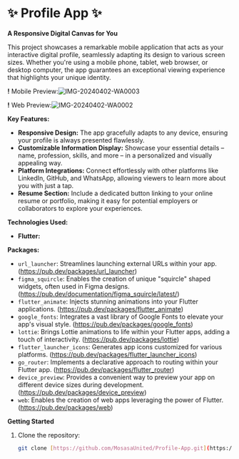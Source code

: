 # ✨ Profile App ✨

**A Responsive Digital Canvas for You**

This project showcases a remarkable mobile application that acts as your interactive digital profile, seamlessly adapting its design to various screen sizes. Whether you're using a mobile phone, tablet, web browser, or desktop computer, the app guarantees an exceptional viewing experience that highlights your unique identity.

**!** Mobile Preview:![IMG-20240402-WA0003](https://github.com/MosasaUnited/Profile-App/assets/79766907/c99431e2-d087-420f-b7c6-9faca5590743)

**!**  Web Preview:![IMG-20240402-WA0002](https://github.com/MosasaUnited/Profile-App/assets/79766907/30fef04c-60f9-4ae9-9984-501b9cc7085d)


**Key Features:**

- **Responsive Design:** The app gracefully adapts to any device, ensuring your profile is always presented flawlessly.
- **Customizable Information Display:** Showcase your essential details – name, profession, skills, and more – in a personalized and visually appealing way.
- **Platform Integrations:** Connect effortlessly with other platforms like LinkedIn, GitHub, and WhatsApp, allowing viewers to learn more about you with just a tap.
- **Resume Section:** Include a dedicated button linking to your online resume or portfolio, making it easy for potential employers or collaborators to explore your experiences.

**Technologies Used:**

* **Flutter:**


**Packages:**

- `url_launcher`: Streamlines launching external URLs within your app. (https://pub.dev/packages/url_launcher)
- `figma_squircle`: Enables the creation of unique "squircle" shaped widgets, often used in Figma designs. (https://pub.dev/documentation/figma_squircle/latest/)
- `flutter_animate`: Injects stunning animations into your Flutter applications. (https://pub.dev/packages/flutter_animate)
- `google_fonts`: Integrates a vast library of Google Fonts to elevate your app's visual style. (https://pub.dev/packages/google_fonts)
- `lottie`: Brings Lottie animations to life within your Flutter apps, adding a touch of interactivity. (https://pub.dev/packages/lottie)
- `flutter_launcher_icons`: Generates app icons customized for various platforms. (https://pub.dev/packages/flutter_launcher_icons)
- `go_router`: Implements a declarative approach to routing within your Flutter app. (https://pub.dev/packages/flutter_router)
- `device_preview`: Provides a convenient way to preview your app on different device sizes during development. (https://pub.dev/packages/device_preview)
- `web`: Enables the creation of web apps leveraging the power of Flutter. (https://pub.dev/packages/web)

**Getting Started**

1. Clone the repository:

   ```bash
   git clone [https://github.com/MosasaUnited/Profile-App.git](https://github.com/MosasaUnited/Profile-App.git)
